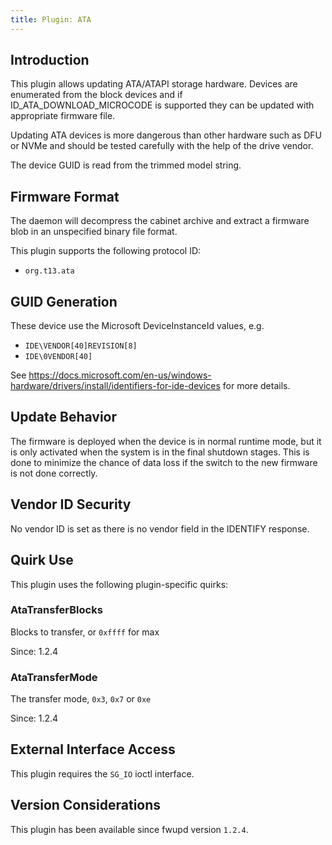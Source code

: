 ```yaml
---
title: Plugin: ATA
---
```


## Introduction

This plugin allows updating ATA/ATAPI storage hardware. Devices are enumerated
from the block devices and if ID_ATA_DOWNLOAD_MICROCODE is supported they can
be updated with appropriate firmware file.

Updating ATA devices is more dangerous than other hardware such as DFU or NVMe
and should be tested carefully with the help of the drive vendor.

The device GUID is read from the trimmed model string.

## Firmware Format

The daemon will decompress the cabinet archive and extract a firmware blob in
an unspecified binary file format.

This plugin supports the following protocol ID:

* `org.t13.ata`

## GUID Generation

These device use the Microsoft DeviceInstanceId values, e.g.

* `IDE\VENDOR[40]REVISION[8]`
* `IDE\0VENDOR[40]`

See <https://docs.microsoft.com/en-us/windows-hardware/drivers/install/identifiers-for-ide-devices>
for more details.

## Update Behavior

The firmware is deployed when the device is in normal runtime mode, but it is
only activated when the system is in the final shutdown stages. This is done to
minimize the chance of data loss if the switch to the new firmware is not done
correctly.

## Vendor ID Security

No vendor ID is set as there is no vendor field in the IDENTIFY response.

## Quirk Use

This plugin uses the following plugin-specific quirks:

### AtaTransferBlocks

Blocks to transfer, or `0xffff` for max

Since: 1.2.4

### AtaTransferMode

The transfer mode, `0x3`, `0x7` or `0xe`

Since: 1.2.4

## External Interface Access

This plugin requires the `SG_IO` ioctl interface.

## Version Considerations

This plugin has been available since fwupd version `1.2.4`.
